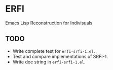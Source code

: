 ERFI
====

Emacs Lisp Reconstruction for Indivisuals




## TODO

- Write complete test for `erfi-srfi-1.el`.
- Test and compare implementations of SRFI-1.
- Write doc string in `erfi-srfi-1.el`.
